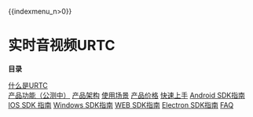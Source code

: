 {{indexmenu_n>0}}

# 实时音视频URTC

**目录**  

[什么是URTC](/introduction/concept.md)  
[产品功能（公测中）](/introduction/functions.md)
[产品架构](/introduction/structure.md)
[使用场景](/scenario.md)
[产品价格](/price.md)
[快速上手](/quick.md)
[Android SDK指南](/sdk/android.md)
[IOS SDK 指南](/sdk/ios.md)
[Windows SDK指南](/sdk/windows.md)
[WEB SDK指南](/sdk/web.md)
[Electron SDK指南](/sdk/electron.md)
[FAQ](faq.md)
